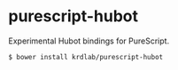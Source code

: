 # purescript-hubot

Experimental Hubot bindings for PureScript.

```sh
$ bower install krdlab/purescript-hubot
```
